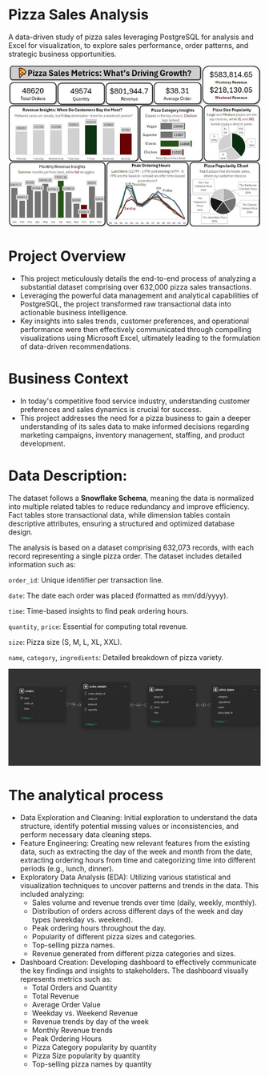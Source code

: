# Pizza Sales Analysis
A data-driven study of pizza sales leveraging PostgreSQL for analysis and Excel for visualization, to explore sales performance, order patterns, and strategic business opportunities.

![Dashboard](dashboard.jpg)

# Project Overview
- This project meticulously details the end-to-end process of analyzing a substantial dataset comprising over 632,000 pizza sales transactions.
- Leveraging the powerful data management and analytical capabilities of PostgreSQL, the project transformed raw transactional data into actionable business intelligence.
- Key insights into sales trends, customer preferences, and operational performance were then effectively communicated through compelling visualizations using Microsoft Excel, ultimately leading to the formulation of data-driven recommendations.

# Business Context
- In today's competitive food service industry, understanding customer preferences and sales dynamics is crucial for success.
- This project addresses the need for a pizza business to gain a deeper understanding of its sales data to make informed decisions regarding marketing campaigns, inventory management, staffing, and product development.

# Data Description:
The dataset follows a **Snowflake Schema**, meaning the data is normalized into multiple related tables to reduce redundancy and improve efficiency. Fact tables store transactional data, while dimension tables contain descriptive attributes, ensuring a structured and optimized database design.

The analysis is based on a dataset comprising 632,073 records, with each record representing a single pizza order. The dataset includes detailed information such as:

`order_id`: Unique identifier per transaction line.

`date`: The date each order was placed (formatted as mm/dd/yyyy).

`time`: Time-based insights to find peak ordering hours.

`quantity`, `price`: Essential for computing total revenue.

`size`: Pizza size (S, M, L, XL, XXL).

`name`, `category`, `ingredients`: Detailed breakdown of pizza variety.

![Data Model](datamodel.jpg)

# The analytical process
- Data Exploration and Cleaning: Initial exploration to understand the data structure, identify potential missing values or inconsistencies, and perform necessary data cleaning steps.
- Feature Engineering: Creating new relevant features from the existing data, such as extracting the day of the week and month from the date, extracting ordering hours from time and categorizing time into different periods (e.g., lunch, dinner).
- Exploratory Data Analysis (EDA): Utilizing various statistical and visualization techniques to uncover patterns and trends in the data. This included analyzing:
  - Sales volume and revenue trends over time (daily, weekly, monthly).
  - Distribution of orders across different days of the week and day types (weekday vs. weekend).
  - Peak ordering hours throughout the day.
  - Popularity of different pizza sizes and categories.
  - Top-selling pizza names.
  - Revenue generated from different pizza categories and sizes.
- Dashboard Creation: Developing dashboard to effectively communicate the key findings and insights to stakeholders. The dashboard visually represents metrics such as:
  - Total Orders and Quantity
  - Total Revenue
  - Average Order Value
  - Weekday vs. Weekend Revenue
  - Revenue trends by day of the week
  - Monthly Revenue trends
  - Peak Ordering Hours
  - Pizza Category popularity by quantity
  - Pizza Size popularity by quantity
  - Top-selling pizza names by quantity
